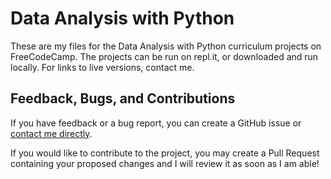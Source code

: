 # Data Analysis with Python

These are my files for the Data Analysis with Python curriculum projects on FreeCodeCamp. The projects can be run on repl.it, or downloaded and run locally. For links to live versions, contact me.

## Feedback, Bugs, and Contributions

If you have feedback or a bug report, you can create a GitHub issue or [contact me directly](https://contact.nhcarrigan.com).

If you would like to contribute to the project, you may create a Pull Request containing your proposed changes and I will review it as soon as I am able!
